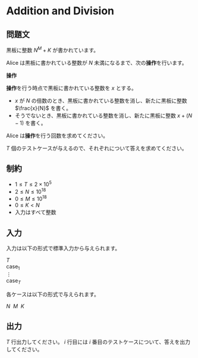 # Addition and Division

## 問題文

黒板に整数 $N ^ M + K$ が書かれています。

Alice は黒板に書かれている整数が $N$ 未満になるまで、次の**操作**を行います。

**操作**

**操作**を行う時点で黒板に書かれている整数を $x$ とする。

- $x$ が $N$ の倍数のとき、黒板に書かれている整数を消し、新たに黒板に整数 $\frac{x}{N}$ を書く。
- そうでないとき、黒板に書かれている整数を消し、新たに黒板に整数 $x + (N - 1)$ を書く。

Alice は**操作**を行う回数を求めてください。

$T$ 個のテストケースが与えるので、それぞれについて答えを求めてください。

## 制約

- $1 \le T \le 2 \times 10^5$
- $2 \le N \le 10^{18}$
- $0 \le M \le 10^{18}$
- $0 \le K \lt N$
- 入力はすべて整数

## 入力

入力は以下の形式で標準入力から与えられます。

<div class="code-math">

$T$ \
$\textrm{case}_1$ \
$\vdots$ \
$\textrm{case}_T$

</div>

各ケースは以下の形式で与えられます。

<div class="code-math">

$N \ \ M \ \ K$

</div>

## 出力

$T$ 行出力してください。 $i$ 行目には $i$ 番目のテストケースについて、答えを出力してください。